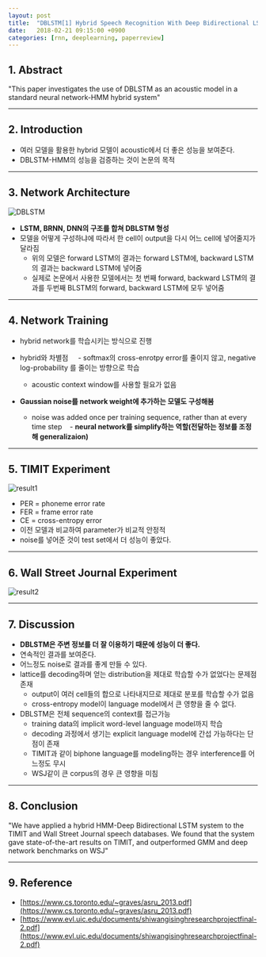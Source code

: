 ```yaml
---
layout: post
title:  "DBLSTM[1] Hybrid Speech Recognition With Deep Bidirectional LSTM(2013) - Review"
date:   2018-02-21 09:15:00 +0900
categories: [rnn, deeplearning, paperreview]
---
```


## 1. Abstract
"This paper investigates the use of DBLSTM as an acoustic model in a standard neural network-HMM hybrid system"

-----

## 2. Introduction
- 여러 모델을 활용한 hybrid 모델이 acoustic에서 더 좋은 성능을 보여준다.
- DBLSTM-HMM의 성능을 검증하는 것이 논문의 목적

-----

## 3. Network Architecture
![DBLSTM](https://files.slack.com/files-pri/T1J7SCHU7-F9C1SHW9H/dblstm.png?pub_secret=e905b1a4af)
- **LSTM, BRNN, DNN의 구조를 합쳐 DBLSTM 형성**
- 모델을 어떻게 구성하냐에 따라서 한 cell이 output을 다시 어느 cell에 넣어줄지가 달라짐
    - 위의 모델은 forward LSTM의 결과는 forward LSTM에, backward LSTM의 결과는 backward LSTM에 넣어줌
    - 실제로 논문에서 사용한 모델에서는 첫 번째 forward, backward LSTM의 결과를 두번째 BLSTM의 forward, backward LSTM에 모두 넣어줌 

-----

## 4. Network Training
- hybrid network를 학습시키는 방식으로 진행
- hybrid와 차별점
     - softmax의 cross-enrotpy error를 줄이지 않고, negative log-probability 를 줄이는 방향으로 학습
     - acoustic context window를 사용할 필요가 없음

- **Gaussian noise를 network weight에 추가하는 모델도 구성해봄**
    - noise was added once per training sequence, rather than at every time step
    - **neural network를 simplify하는 역할(전달하는 정보를 조정해 generalizaion)**

-----

## 5. TIMIT Experiment
![result1](https://files.slack.com/files-pri/T1J7SCHU7-F9BJAJC0H/r1.png?pub_secret=b8ce9ff70b)
- PER = phoneme error rate
- FER = frame error rate
- CE = cross-entropy error
- 이전 모델과 비교하여 parameter가 비교적 안정적
- noise를 넣어준 것이 test set에서 더 성능이 좋았다.

-----

## 6. Wall Street Journal Experiment
![result2](https://files.slack.com/files-pri/T1J7SCHU7-F9C4GQV52/r2.png?pub_secret=d654e5c050)

-----

## 7. Discussion
- **DBLSTM은 주변 정보를 더 잘 이용하기 때문에 성능이 더 좋다.**
- 연속적인 결과를 보여준다.
- 어느정도 noise로 결과를 좋게 만들 수 있다.
- lattice를 decoding하며 얻는 distribution을 제대로 학습할 수가 없었다는 문제점 존재
    - output이 여러 cell들의 합으로 나타내지므로 제대로 분포를 학습할 수가 없음
    - cross-entropy model이 language model에서 큰 영향을 줄 수 없다.
- DBLSTM은 전체 sequence의 context를 접근가능
    - training data의 implicit word-level language model까지 학습
    - decoding 과정에서 생기는 explicit language model에 간섭 가능하다는 단점이 존재
    - TIMIT과 같이 biphone language를 modeling하는 경우 interference를 어느정도 무시 
    - WSJ같이 큰 corpus의 경우 큰 영향을 미침

-----

## 8. Conclusion
"We have applied a hybrid HMM-Deep Bidirectional LSTM system to the TIMIT and Wall Street Journal speech databases. We found that the system gave state-of-the-art results on TIMIT, and outperformed GMM and deep network benchmarks on WSJ"

-----

## 9. Reference
- [https://www.cs.toronto.edu/~graves/asru_2013.pdf](https://www.cs.toronto.edu/~graves/asru_2013.pdf)
- [https://www.evl.uic.edu/documents/shiwangisinghresearchprojectfinal-2.pdf](https://www.evl.uic.edu/documents/shiwangisinghresearchprojectfinal-2.pdf)
